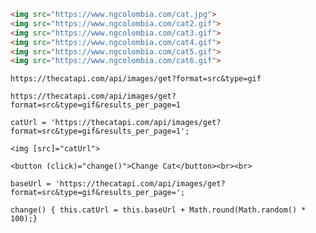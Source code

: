 ```html
<img src="https://www.ngcolombia.com/cat.jpg">
<img src="https://www.ngcolombia.com/cat2.gif">
<img src="https://www.ngcolombia.com/cat3.gif">
<img src="https://www.ngcolombia.com/cat4.gif">
<img src="https://www.ngcolombia.com/cat5.gif">
<img src="https://www.ngcolombia.com/cat6.gif">
```

`https://thecatapi.com/api/images/get?format=src&type=gif`

`https://thecatapi.com/api/images/get?format=src&type=gif&results_per_page=1`

`catUrl = 'https://thecatapi.com/api/images/get?format=src&type=gif&results_per_page=1';`

`<img [src]="catUrl">`

`<button (click)="change()">Change Cat</button><br><br>`

`baseUrl = 'https://thecatapi.com/api/images/get?format=src&type=gif&results_per_page=';`

`change() { this.catUrl = this.baseUrl + Math.round(Math.random() * 100);}`
